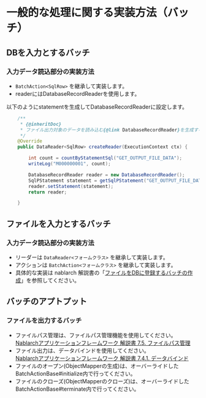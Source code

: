 # 一般的な処理に関する実装方法（バッチ）

## DBを入力とするバッチ

### 入力データ読込部分の実装方法

- `BatchAction<SqlRow>` を継承して実装します。
- readerにはDatabaseRecordReaderを使用します。

以下のようにstatementを生成してDatabaseRecordReaderに設定します。
````java
    /**
     * {@inheritDoc}
     * ファイル出力対象のデータを読み込む{@link DatabaseRecordReader}を生成する。
     */
    @Override
    public DataReader<SqlRow> createReader(ExecutionContext ctx) {

        int count = countByStatementSql("GET_OUTPUT_FILE_DATA");
        writeLog("M000000001", count);

        DatabaseRecordReader reader = new DatabaseRecordReader();
        SqlPStatement statement = getSqlPStatement("GET_OUTPUT_FILE_DATA");
        reader.setStatement(statement);
        return reader;

    }
````

## ファイルを入力とするバッチ

### 入力データ読込部分の実装方法

- リーダーは `DataReader<フォームクラス>` を継承して実装します。
- アクションは `BatchAction<フォームクラス>` を継承して実装します。
- 具体的な実装は nablarch 解説書の「[ファイルをDBに登録するバッチの作成](https://nablarch.github.io/docs/LATEST/doc/application_framework/application_framework/batch/nablarch_batch/getting_started/nablarch_batch/index.html)」を参照してください。

## バッチのアプトプット

### ファイルを出力するバッチ
- ファイルパス管理は、ファイルパス管理機能を使用してください。  
  [Nablarchアプリケーションフレームワーク 解説書 7.5. ファイルパス管理](https://nablarch.github.io/docs/LATEST/doc/application_framework/application_framework/libraries/file_path_management.html#file-path-management)
- ファイル出力は、データバインドを使用してください。  
  [Nablarchアプリケーションフレームワーク 解説書 7.4.1. データバインド](https://nablarch.github.io/docs/LATEST/doc/application_framework/application_framework/libraries/data_io/data_bind.html)
- ファイルのオープン(ObjectMapperの生成)は、オーバーライドしたBatchActionBase#initialize内で行ってください。  
- ファイルのクローズ(ObjectMapperのクローズ)は、オーバーライドしたBatchActionBase#terminate内で行ってください。

